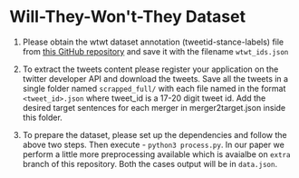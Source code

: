 # Will-They-Won't-They Dataset

1. Please obtain the wtwt dataset annotation (tweetid-stance-labels) file from [this GitHub repository](https://github.com/cambridge-wtwt/acl2020-wtwt-tweets) and save it with the filename `wtwt_ids.json`

2. To extract the tweets content please register your application on the twitter developer API and download the tweets. Save all the tweets in a single folder named `scrapped_full/` with each file named in the format `<tweet_id>.json` where tweet_id is a 17-20 digit tweet id. Add the desired target sentences for each merger in merger2target.json inside this folder.

3. To prepare the dataset, please set up the dependencies and follow the above two steps. Then execute - `python3 process.py`. In our paper we perform a little more preprocessing available which is avaialbe on `extra` branch of this repository. Both the cases output will be in `data.json`.

